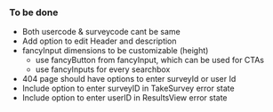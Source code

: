 ### To be done

- Both usercode & surveycode cant be same
- Add option to edit Header and description
- fancyInput dimensions to be customizable (height) 
  - use fancyButton from fancyInput, which can be used for CTAs
  - use fancyInputs for every searchbox
- 404 page should have options to enter surveyId or user Id
- Include option to enter surveyID in TakeSurvey error state
- Include option to enter userID in ResultsView error state
